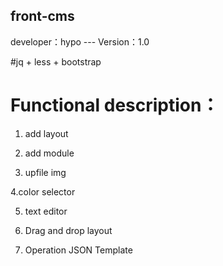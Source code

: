 ﻿front-cms
----------
developer：hypo  ---  Version：1.0

#jq + less + bootstrap


# Functional description：

1. add layout

2. add module

3. upfile img 

4.color selector

5. text editor

6. Drag and drop layout

7. Operation JSON Template
